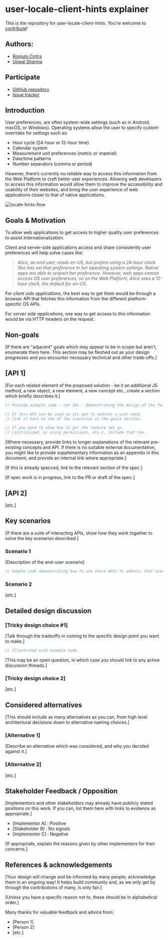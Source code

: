 # user-locale-client-hints explainer

This is the repository for user-locale-client-hints. You're welcome to
[contribute](CONTRIBUTING.md)!
## Authors:

- [Romulo Cintra](@romulocintra)
- [Ujjwal Sharma](@ryzokuken)

## Participate
- [GitHub repository](/)
- [Issue tracker](/issues)

## Introduction

User preferences, are often system-wide settings (such as in Android, macOS, or Windows). Operating systems allow the user to specify custom overrides for settings such as:

  * Hour cycle (24-hour or 12-hour time)
  * Calendar system
  * Measurement unit preferences (metric or imperial)
  * Date/time patterns
  * Number separators (comma or period)

However, there’s currently no reliable way to access this information from the  Web Platform to craft better user experiences. Allowing web developers to access this information would allow them to improve the accessibility and usability of their websites, and bring the user experience of web applications closer to that of native applications.

![locale-hints-flow](https://user-images.githubusercontent.com/1572026/182210112-69fb7769-eafa-43ab-bad0-21eb49489d50.png)

## Goals & Motivation


To allow web applications to get access to higher quality user preferences to assist Internationalization.

Client and server-side applications access and share consistently user preferences  will help solve cases like:

> _Alice, an end user, reads en-US, but prefers using a 24-hour clock. She has set that preference in her operating system settings. Native apps are able to respect her preference. However, web apps cannot access OS user preferences, so on the Web Platform, Alice sees a 12-hour clock, the default for en-US._

For *client side applications*, the best way to get them would be through a browser API that fetches this information from the different platform-specific OS APIs.

For *server side applications*, one way to get access to this information would be via HTTP headers on the request.




## Non-goals

[If there are "adjacent" goals which may appear to be in scope but aren't,
enumerate them here. This section may be fleshed out as your design progresses and you encounter necessary technical and other trade-offs.]

## [API 1]

[For each related element of the proposed solution - be it an additional JS method, a new object, a new element, a new concept etc., create a section which briefly describes it.]

```js
// Provide example code - not IDL - demonstrating the design of the feature.

// If this API can be used on its own to address a user need,
// link it back to one of the scenarios in the goals section.

// If you need to show how to get the feature set up
// (initialized, or using permissions, etc.), include that too.
```

[Where necessary, provide links to longer explanations of the relevant pre-existing concepts and API.
If there is no suitable external documentation, you might like to provide supplementary information as an appendix in this document, and provide an internal link where appropriate.]

[If this is already specced, link to the relevant section of the spec.]

[If spec work is in progress, link to the PR or draft of the spec.]

## [API 2]

[etc.]

## Key scenarios

[If there are a suite of interacting APIs, show how they work together to solve the key scenarios described.]

### Scenario 1

[Description of the end-user scenario]

```js
// Sample code demonstrating how to use these APIs to address that scenario.
```

### Scenario 2

[etc.]

## Detailed design discussion

### [Tricky design choice #1]

[Talk through the tradeoffs in coming to the specific design point you want to make.]

```js
// Illustrated with example code.
```

[This may be an open question,
in which case you should link to any active discussion threads.]

### [Tricky design choice 2]

[etc.]

## Considered alternatives

[This should include as many alternatives as you can,
from high level architectural decisions down to alternative naming choices.]

### [Alternative 1]

[Describe an alternative which was considered,
and why you decided against it.]

### [Alternative 2]

[etc.]

## Stakeholder Feedback / Opposition

[Implementors and other stakeholders may already have publicly stated positions on this work. If you can, list them here with links to evidence as appropriate.]

- [Implementor A] : Positive
- [Stakeholder B] : No signals
- [Implementor C] : Negative

[If appropriate, explain the reasons given by other implementors for their concerns.]

## References & acknowledgements

[Your design will change and be informed by many people; acknowledge them in an ongoing way! It helps build community and, as we only get by through the contributions of many, is only fair.]

[Unless you have a specific reason not to, these should be in alphabetical order.]

Many thanks for valuable feedback and advice from:

- [Person 1]
- [Person 2]
- [etc.]
